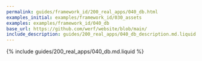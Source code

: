 ```yaml
---
permalink: guides/framework_id/200_real_apps/040_db.html
examples_initial: examples/framework_id/030_assets
examples: examples/framework_id/040_db
base_url: https://github.com/werf/website/blob/main/
include_description: guides/200_real_apps/040_db_description.md.liquid
---
```


{% include guides/200_real_apps/040_db.md.liquid %}
